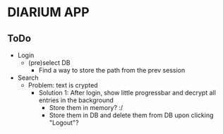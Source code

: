 # DIARIUM APP

## ToDo

- Login
  - (pre)select DB
    - Find a way to store the path from the prev session
- Search
  - Problem: text is crypted
    - Solution 1: After login, show little progressbar and decrypt all entries in the background
      - Store them in memory? :/
      - Store them in DB and delete them from DB upon clicking "Logout"?
